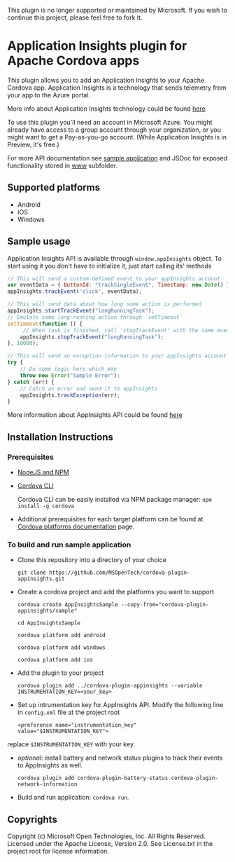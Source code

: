 This plugin is no longer supported or maintained by Microsoft. If you wish to continue this project, please feel free to fork it.

# Application Insights plugin for Apache Cordova apps

This plugin allows you to add an Application Insights to your Apache Cordova app. Application Insights is a technology that sends telemetry from your app to the Azure portal.


More info about Application Insights technology could be found [here](http://azure.microsoft.com/en-us/documentation/articles/app-insights-get-started/)

To use this plugin you'll need an account in Microsoft Azure. You might already have access to a group account through your organization, or you might want to get a Pay-as-you-go account. (While Application Insights is in Preview, it's free.)

For more API documentation see [sample application](https://github.com/AzureAD/azure-activedirectory-library-for-cordova/tree/master/sample) and JSDoc for exposed functionality stored in [www](https://github.com/AzureAD/azure-activedirectory-library-for-cordova/tree/master/www) subfolder.

## Supported platforms

  * Android
  * iOS
  * Windows

## Sample usage

Application Insights API is available through `window.appInsights` object. To start using it you don't have to initialize it, just start calling its' methods

```javascript
// This will send a custom-defined event to your appInsights account
var eventData = { ButtonId: "trackSingleEvent", Timestamp: new Date() };
appInsights.trackEvent('click', eventData);

// This will send data about how long some action is performed
appInsights.startTrackEvent("longRunningTask");
// Emulate some long-running action through `setTimeout`
setTimeout(function () {
     // When task is finished, call 'stopTrackEvent' with the same event as in 'startTrackEvent'
    appInsights.stopTrackEvent("longRunningTask");
}, 10000);

// This will send an exception information to your appInsights account
try {
    // Do some logic here which may
    throw new Error("Sample Error");
} catch (err) {
    // Catch an error and send it to appInsights
    appInsights.trackException(err);
}

```

More information about AppInsights API could be found [here](http://azure.microsoft.com/en-us/documentation/articles/app-insights-web-track-usage-custom-events-metrics/)

## Installation Instructions

### Prerequisites

* [NodeJS and NPM](https://nodejs.org/)

* [Cordova CLI](https://cordova.apache.org/)

  Cordova CLI can be easily installed via NPM package manager: `npm install -g cordova`

* Additional prerequisites for each target platform can be found at [Cordova platforms documentation](http://cordova.apache.org/docs/en/edge/guide_platforms_index.md.html#Platform%20Guides) page.

### To build and run sample application

  * Clone this repository into a directory of your choice

    `git clone https://github.com/MSOpenTech/cordova-plugin-appinsights.git`

  * Create a cordova project and add the platforms you want to support

    `cordova create AppInsightsSample --copy-from="cordova-plugin-appinsights/sample"`

    `cd AppInsightsSample`

    `cordova platform add android`

    `cordova platform add windows`

    `cordova platform add ios`

  * Add the plugin to your project

    `cordova plugin add ../cordova-plugin-appinsights --variable INSTRUMENTATION_KEY=<your_key>`
    
  * Set up intrumentation key for AppInsights API. Modify the following line in `config.xml` file at the project root

    `<preference name="instrumentation_key" value="$INSTRUMENTATION_KEY">`

  replace `$INSTRUMENTATION_KEY` with your key.

  * _optional_: install battery and network status plugins to track their events to AppInsights as well.

    `cordova plugin add cordova-plugin-battery-status cordova-plugin-network-information`

  * Build and run application: `cordova run`.

## Copyrights ##

Copyright (c) Microsoft Open Technologies, Inc. All Rights Reserved.
Licensed under the Apache License, Version 2.0. See License.txt in the project root for license information.
